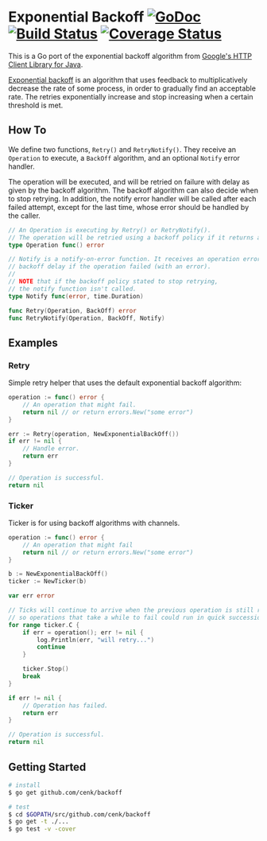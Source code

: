 # Exponential Backoff [![GoDoc][godoc image]][godoc] [![Build Status][travis image]][travis] [![Coverage Status][coveralls image]][coveralls]

This is a Go port of the exponential backoff algorithm from [Google's HTTP Client Library for Java][google-http-java-client].

[Exponential backoff][exponential backoff wiki]
is an algorithm that uses feedback to multiplicatively decrease the rate of some process,
in order to gradually find an acceptable rate.
The retries exponentially increase and stop increasing when a certain threshold is met.

## How To

We define two functions, `Retry()` and `RetryNotify()`.
They receive an `Operation` to execute, a `BackOff` algorithm,
and an optional `Notify` error handler.

The operation will be executed, and will be retried on failure with delay
as given by the backoff algorithm. The backoff algorithm can also decide when to stop
retrying.
In addition, the notify error handler will be called after each failed attempt,
except for the last time, whose error should be handled by the caller.

```go
// An Operation is executing by Retry() or RetryNotify().
// The operation will be retried using a backoff policy if it returns an error.
type Operation func() error

// Notify is a notify-on-error function. It receives an operation error and
// backoff delay if the operation failed (with an error).
//
// NOTE that if the backoff policy stated to stop retrying,
// the notify function isn't called.
type Notify func(error, time.Duration)

func Retry(Operation, BackOff) error
func RetryNotify(Operation, BackOff, Notify)
```

## Examples

### Retry

Simple retry helper that uses the default exponential backoff algorithm:

```go
operation := func() error {
    // An operation that might fail.
    return nil // or return errors.New("some error")
}

err := Retry(operation, NewExponentialBackOff())
if err != nil {
    // Handle error.
    return err
}

// Operation is successful.
return nil
```

### Ticker

Ticker is for using backoff algorithms with channels.

```go
operation := func() error {
    // An operation that might fail
    return nil // or return errors.New("some error")
}

b := NewExponentialBackOff()
ticker := NewTicker(b)

var err error

// Ticks will continue to arrive when the previous operation is still running,
// so operations that take a while to fail could run in quick succession.
for range ticker.C {
    if err = operation(); err != nil {
        log.Println(err, "will retry...")
        continue
    }

    ticker.Stop()
    break
}

if err != nil {
    // Operation has failed.
    return err
}

// Operation is successful.
return nil
```

## Getting Started

```bash
# install
$ go get github.com/cenk/backoff

# test
$ cd $GOPATH/src/github.com/cenk/backoff
$ go get -t ./...
$ go test -v -cover
```

[godoc]: https://godoc.org/github.com/cenk/backoff
[godoc image]: https://godoc.org/github.com/cenk/backoff?status.png
[travis]: https://travis-ci.org/cenk/backoff
[travis image]: https://travis-ci.org/cenk/backoff.png?branch=master
[coveralls]: https://coveralls.io/github/cenk/backoff?branch=master
[coveralls image]: https://coveralls.io/repos/github/cenk/backoff/badge.svg?branch=master

[google-http-java-client]: https://github.com/google/google-http-java-client
[exponential backoff wiki]: http://en.wikipedia.org/wiki/Exponential_backoff

[advanced example]: https://godoc.org/github.com/cenk/backoff#example_
